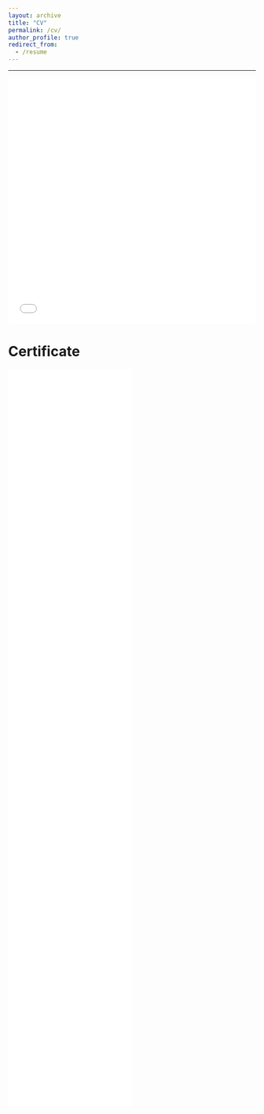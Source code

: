 ```yaml
---
layout: archive
title: "CV"
permalink: /cv/
author_profile: true
redirect_from:
  - /resume
---
```


------

<iframe src="/files/cv_azriel_fidzlie.pdf" width="100%" height="500" frameborder="no" border="0" marginwidth="0" marginheight="0"></iframe>

Certificate
======
<iframe src="/files/java.pdf" width="50%" height="500" frameborder="no" border="0" marginwidth="0" marginheight="0"></iframe>
<iframe src="/files/learn-python-basics.pdf" width="50%" height="500" frameborder="no" border="0" marginwidth="0" marginheight="0"></iframe>
<iframe src="/files/programiz.pdf" width="50%" height="500" frameborder="no" border="0" marginwidth="0" marginheight="0"></iframe>
